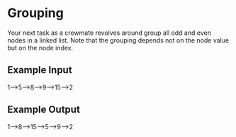 # Grouping

Your next task as a crewmate revolves around group all odd and even nodes in a linked list. Note that the grouping depends not on the node value but on the node index.

## Example Input

1-->5-->8-->9-->15-->2

## Example Output

1-->8-->15-->5-->9-->2
